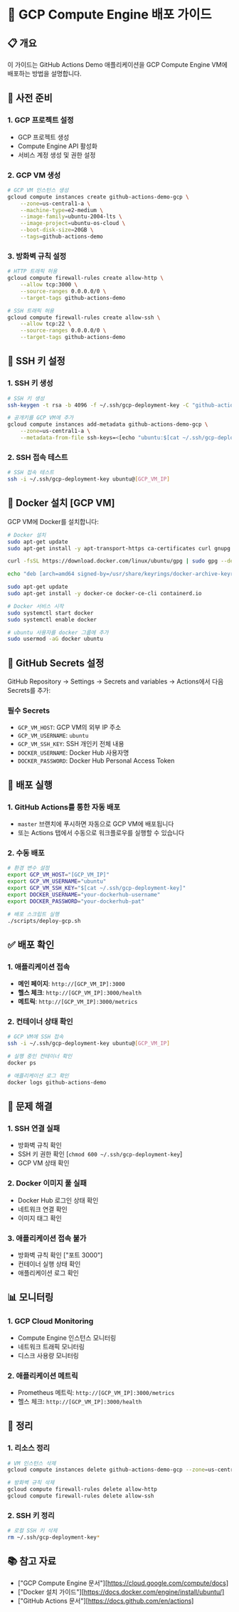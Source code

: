 # 🚀 GCP Compute Engine 배포 가이드

## 📋 개요

이 가이드는 GitHub Actions Demo 애플리케이션을 GCP Compute Engine VM에 배포하는 방법을 설명합니다.

## 🔧 사전 준비

### 1. GCP 프로젝트 설정
- GCP 프로젝트 생성
- Compute Engine API 활성화
- 서비스 계정 생성 및 권한 설정

### 2. GCP VM 생성
```bash
# GCP VM 인스턴스 생성
gcloud compute instances create github-actions-demo-gcp \
    --zone=us-central1-a \
    --machine-type=e2-medium \
    --image-family=ubuntu-2004-lts \
    --image-project=ubuntu-os-cloud \
    --boot-disk-size=20GB \
    --tags=github-actions-demo
```

### 3. 방화벽 규칙 설정
```bash
# HTTP 트래픽 허용
gcloud compute firewall-rules create allow-http \
    --allow tcp:3000 \
    --source-ranges 0.0.0.0/0 \
    --target-tags github-actions-demo

# SSH 트래픽 허용
gcloud compute firewall-rules create allow-ssh \
    --allow tcp:22 \
    --source-ranges 0.0.0.0/0 \
    --target-tags github-actions-demo
```

## 🔑 SSH 키 설정

### 1. SSH 키 생성
```bash
# SSH 키 생성
ssh-keygen -t rsa -b 4096 -f ~/.ssh/gcp-deployment-key -C "github-actions-demo"

# 공개키를 GCP VM에 추가
gcloud compute instances add-metadata github-actions-demo-gcp \
    --zone=us-central1-a \
    --metadata-from-file ssh-keys=<[echo "ubuntu:$[cat ~/.ssh/gcp-deployment-key.pub]"]
```

### 2. SSH 접속 테스트
```bash
# SSH 접속 테스트
ssh -i ~/.ssh/gcp-deployment-key ubuntu@[GCP_VM_IP]
```

## 🐳 Docker 설치 [GCP VM]

GCP VM에 Docker를 설치합니다:

```bash
# Docker 설치
sudo apt-get update
sudo apt-get install -y apt-transport-https ca-certificates curl gnupg lsb-release

curl -fsSL https://download.docker.com/linux/ubuntu/gpg | sudo gpg --dearmor -o /usr/share/keyrings/docker-archive-keyring.gpg

echo "deb [arch=amd64 signed-by=/usr/share/keyrings/docker-archive-keyring.gpg] https://download.docker.com/linux/ubuntu $[lsb_release -cs] stable" | sudo tee /etc/apt/sources.list.d/docker.list > /dev/null

sudo apt-get update
sudo apt-get install -y docker-ce docker-ce-cli containerd.io

# Docker 서비스 시작
sudo systemctl start docker
sudo systemctl enable docker

# ubuntu 사용자를 docker 그룹에 추가
sudo usermod -aG docker ubuntu
```

## 🔐 GitHub Secrets 설정

GitHub Repository → Settings → Secrets and variables → Actions에서 다음 Secrets를 추가:

### 필수 Secrets
- `GCP_VM_HOST`: GCP VM의 외부 IP 주소
- `GCP_VM_USERNAME`: `ubuntu`
- `GCP_VM_SSH_KEY`: SSH 개인키 전체 내용
- `DOCKER_USERNAME`: Docker Hub 사용자명
- `DOCKER_PASSWORD`: Docker Hub Personal Access Token


## 🚀 배포 실행

### 1. GitHub Actions를 통한 자동 배포
- `master` 브랜치에 푸시하면 자동으로 GCP VM에 배포됩니다
- 또는 Actions 탭에서 수동으로 워크플로우를 실행할 수 있습니다

### 2. 수동 배포
```bash
# 환경 변수 설정
export GCP_VM_HOST="[GCP_VM_IP]"
export GCP_VM_USERNAME="ubuntu"
export GCP_VM_SSH_KEY="$[cat ~/.ssh/gcp-deployment-key]"
export DOCKER_USERNAME="your-dockerhub-username"
export DOCKER_PASSWORD="your-dockerhub-pat"

# 배포 스크립트 실행
./scripts/deploy-gcp.sh
```

## ✅ 배포 확인

### 1. 애플리케이션 접속
- **메인 페이지**: `http://[GCP_VM_IP]:3000`
- **헬스 체크**: `http://[GCP_VM_IP]:3000/health`
- **메트릭**: `http://[GCP_VM_IP]:3000/metrics`

### 2. 컨테이너 상태 확인
```bash
# GCP VM에 SSH 접속
ssh -i ~/.ssh/gcp-deployment-key ubuntu@[GCP_VM_IP]

# 실행 중인 컨테이너 확인
docker ps

# 애플리케이션 로그 확인
docker logs github-actions-demo
```

## 🔧 문제 해결

### 1. SSH 연결 실패
- 방화벽 규칙 확인
- SSH 키 권한 확인 [`chmod 600 ~/.ssh/gcp-deployment-key`]
- GCP VM 상태 확인

### 2. Docker 이미지 풀 실패
- Docker Hub 로그인 상태 확인
- 네트워크 연결 확인
- 이미지 태그 확인

### 3. 애플리케이션 접속 불가
- 방화벽 규칙 확인 ["포트 3000"]
- 컨테이너 실행 상태 확인
- 애플리케이션 로그 확인

## 📊 모니터링

### 1. GCP Cloud Monitoring
- Compute Engine 인스턴스 모니터링
- 네트워크 트래픽 모니터링
- 디스크 사용량 모니터링

### 2. 애플리케이션 메트릭
- Prometheus 메트릭: `http://[GCP_VM_IP]:3000/metrics`
- 헬스 체크: `http://[GCP_VM_IP]:3000/health`

## 🧹 정리

### 1. 리소스 정리
```bash
# VM 인스턴스 삭제
gcloud compute instances delete github-actions-demo-gcp --zone=us-central1-a

# 방화벽 규칙 삭제
gcloud compute firewall-rules delete allow-http
gcloud compute firewall-rules delete allow-ssh
```

### 2. SSH 키 정리
```bash
# 로컬 SSH 키 삭제
rm ~/.ssh/gcp-deployment-key*
```

## 📚 참고 자료

- ["GCP Compute Engine 문서"][https://cloud.google.com/compute/docs]
- ["Docker 설치 가이드"][https://docs.docker.com/engine/install/ubuntu/]
- ["GitHub Actions 문서"][https://docs.github.com/en/actions]

